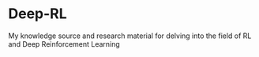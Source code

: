 # Deep-RL
My knowledge source and research material for delving into the field of RL and Deep Reinforcement Learning
